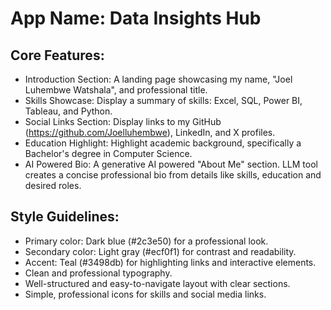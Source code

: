 # **App Name**: Data Insights Hub

## Core Features:

- Introduction Section: A landing page showcasing my name, "Joel Luhembwe Watshala", and professional title.
- Skills Showcase: Display a summary of skills: Excel, SQL, Power BI, Tableau, and Python.
- Social Links Section: Display links to my GitHub (https://github.com/Joelluhembwe), LinkedIn, and X profiles.
- Education Highlight: Highlight academic background, specifically a Bachelor's degree in Computer Science.
- AI Powered Bio: A generative AI powered "About Me" section. LLM tool creates a concise professional bio from details like skills, education and desired roles.

## Style Guidelines:

- Primary color: Dark blue (#2c3e50) for a professional look.
- Secondary color: Light gray (#ecf0f1) for contrast and readability.
- Accent: Teal (#3498db) for highlighting links and interactive elements.
- Clean and professional typography.
- Well-structured and easy-to-navigate layout with clear sections.
- Simple, professional icons for skills and social media links.